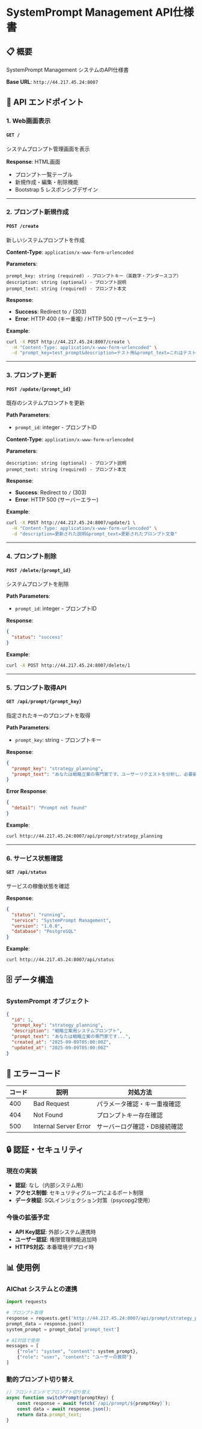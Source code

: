 # SystemPrompt Management API仕様書

## 📋 概要

SystemPrompt Management システムのAPI仕様書

**Base URL**: `http://44.217.45.24:8007`

## 🔌 API エンドポイント

### 1. Web画面表示

#### `GET /`
システムプロンプト管理画面を表示

**Response**: HTML画面
- プロンプト一覧テーブル
- 新規作成・編集・削除機能
- Bootstrap 5 レスポンシブデザイン

---

### 2. プロンプト新規作成

#### `POST /create`
新しいシステムプロンプトを作成

**Content-Type**: `application/x-www-form-urlencoded`

**Parameters**:
```
prompt_key: string (required) - プロンプトキー（英数字・アンダースコア）
description: string (optional) - プロンプト説明
prompt_text: string (required) - プロンプト本文
```

**Response**: 
- **Success**: Redirect to `/` (303)
- **Error**: HTTP 400 (キー重複) / HTTP 500 (サーバーエラー)

**Example**:
```bash
curl -X POST http://44.217.45.24:8007/create \
  -H "Content-Type: application/x-www-form-urlencoded" \
  -d "prompt_key=test_prompt&description=テスト用&prompt_text=これはテスト用プロンプトです。"
```

---

### 3. プロンプト更新

#### `POST /update/{prompt_id}`
既存のシステムプロンプトを更新

**Path Parameters**:
- `prompt_id`: integer - プロンプトID

**Content-Type**: `application/x-www-form-urlencoded`

**Parameters**:
```
description: string (optional) - プロンプト説明
prompt_text: string (required) - プロンプト本文
```

**Response**: 
- **Success**: Redirect to `/` (303)
- **Error**: HTTP 500 (サーバーエラー)

**Example**:
```bash
curl -X POST http://44.217.45.24:8007/update/1 \
  -H "Content-Type: application/x-www-form-urlencoded" \
  -d "description=更新された説明&prompt_text=更新されたプロンプト文章"
```

---

### 4. プロンプト削除

#### `POST /delete/{prompt_id}`
システムプロンプトを削除

**Path Parameters**:
- `prompt_id`: integer - プロンプトID

**Response**: 
```json
{
  "status": "success"
}
```

**Example**:
```bash
curl -X POST http://44.217.45.24:8007/delete/1
```

---

### 5. プロンプト取得API

#### `GET /api/prompt/{prompt_key}`
指定されたキーのプロンプトを取得

**Path Parameters**:
- `prompt_key`: string - プロンプトキー

**Response**:
```json
{
  "prompt_key": "strategy_planning",
  "prompt_text": "あなたは戦略立案の専門家です。ユーザーリクエストを分析し、必要最小限のツールのみを選択してください。"
}
```

**Error Response**:
```json
{
  "detail": "Prompt not found"
}
```

**Example**:
```bash
curl http://44.217.45.24:8007/api/prompt/strategy_planning
```

---

### 6. サービス状態確認

#### `GET /api/status`
サービスの稼働状態を確認

**Response**:
```json
{
  "status": "running",
  "service": "SystemPrompt Management",
  "version": "1.0.0",
  "database": "PostgreSQL"
}
```

**Example**:
```bash
curl http://44.217.45.24:8007/api/status
```

## 🗄️ データ構造

### SystemPrompt オブジェクト
```json
{
  "id": 1,
  "prompt_key": "strategy_planning",
  "description": "戦略立案用システムプロンプト",
  "prompt_text": "あなたは戦略立案の専門家です...",
  "created_at": "2025-09-09T05:00:00Z",
  "updated_at": "2025-09-09T05:00:00Z"
}
```

## 🚨 エラーコード

| コード | 説明 | 対処方法 |
|--------|------|----------|
| 400 | Bad Request | パラメータ確認・キー重複確認 |
| 404 | Not Found | プロンプトキー存在確認 |
| 500 | Internal Server Error | サーバーログ確認・DB接続確認 |

## 🔒 認証・セキュリティ

### 現在の実装
- **認証**: なし（内部システム用）
- **アクセス制御**: セキュリティグループによるポート制限
- **データ検証**: SQLインジェクション対策（psycopg2使用）

### 今後の拡張予定
- **API Key認証**: 外部システム連携時
- **ユーザー認証**: 権限管理機能追加時
- **HTTPS対応**: 本番環境デプロイ時

## 📊 使用例

### AIChat システムとの連携
```python
import requests

# プロンプト取得
response = requests.get('http://44.217.45.24:8007/api/prompt/strategy_planning')
prompt_data = response.json()
system_prompt = prompt_data['prompt_text']

# AI対話で使用
messages = [
    {"role": "system", "content": system_prompt},
    {"role": "user", "content": "ユーザーの質問"}
]
```

### 動的プロンプト切り替え
```javascript
// フロントエンドでプロンプト切り替え
async function switchPrompt(promptKey) {
    const response = await fetch(`/api/prompt/${promptKey}`);
    const data = await response.json();
    return data.prompt_text;
}
```
